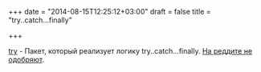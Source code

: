 +++
date = "2014-08-15T12:25:12+03:00"
draft = false
title = "try..catch...finally"

+++

<p><a href="https://github.com/manucorporat/try">try</a>&nbsp;- Пакет, который реализует логику try..catch...finally. <a href="http://www.reddit.com/r/golang/comments/2dkjkl/a_trycatchfinally_experiment_in_go/">На реддите не одобряют</a>.</p>

